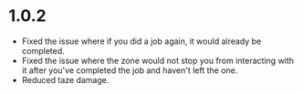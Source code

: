 # 1.0.2

* Fixed the issue where if you did a job again, it would already be completed.
* Fixed the issue where the zone would not stop you from interacting with it after you've completed the job and haven't left the one.
* Reduced taze damage.
